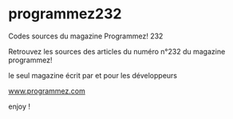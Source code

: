# programmez232
Codes sources du magazine Programmez! 232

Retrouvez les sources des articles du numéro n°232 du magazine programmez!

le seul magazine écrit par et pour les développeurs

www.programmez.com

enjoy !
